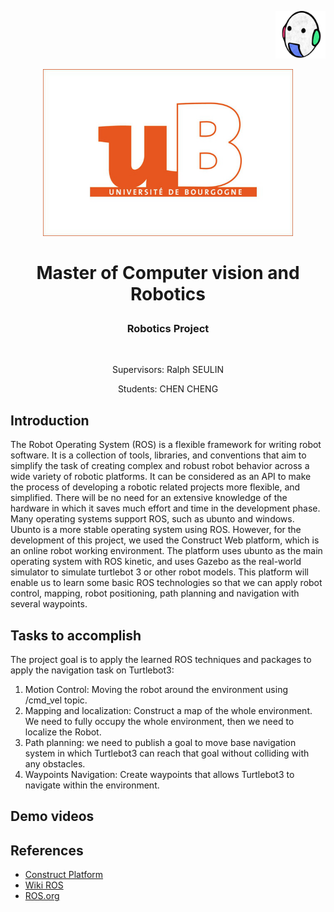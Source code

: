 <p align="right">  
   <img src = "rosimages/vibot.png" width = 80>
</p >

<p align="center">  
   <img src = "rosimages/ub.png" width = 400>
</p >

# <p align="center">Master of Computer vision and Robotics</p >   
<h3 align="center">Robotics Project</h3> <br>

<p align="center">Supervisors: Ralph SEULIN</p >  
<p align="center">Students: CHEN CHENG</p >  
 
## Introduction
The Robot Operating System (ROS) is a flexible framework for writing robot software. It is a collection of tools, libraries, and conventions that aim to simplify the task of creating complex and robust robot behavior across a wide variety of robotic platforms. It can be considered as an API to make the process of developing a robotic related projects more flexible, and simplified. There will be no need for an extensive knowledge of the hardware in which it saves much effort and time in the development phase.
Many operating systems support ROS, such as ubunto and windows. Ubunto is a more stable operating system using ROS. However, for the development of this project, we used the Construct Web platform, which is an online robot working environment. The platform uses ubunto as the main operating system with ROS kinetic, and uses Gazebo as the real-world simulator to simulate turtlebot 3 or other robot models. This platform will enable us to learn some basic ROS technologies so that we can apply robot control, mapping, robot positioning, path planning and navigation with several waypoints.

## Tasks to accomplish

The project goal is to apply the learned ROS techniques and packages to apply the navigation task on Turtlebot3:
1. Motion Control: Moving the robot around the environment using /cmd_vel topic.
2. Mapping and localization: Construct a map of the whole environment. We need to fully occupy the whole environment, then we need to localize the Robot.
3. Path planning: we need to publish a goal to move base navigation system in which Turtlebot3 can reach that goal without colliding with any obstacles.
4. Waypoints Navigation: Create waypoints that allows Turtlebot3 to navigate within the environment.


## Demo videos

## References
  - [Construct Platform](http://theconstructsim.com)
  - [Wiki ROS](http://wiki.ros.org/)
  - [ROS.org](https://www.ros.org/)
